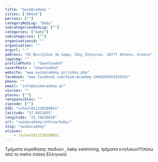 ```yaml
---
title: "SwimAcademy "
cities: ["Αθήνα"]
perioxi: [""]
categoryNoSLug: "Baby"
subcategoriesNoSLug: [""]
categories: ["baby"]
subcategories: [""]
organisationid: ""
organisation: ""
orgurl: "-"
address: "Ελ Βενιζέλου 3α &amp; 33ης Ελληνικό, 16777 Athens, Greece"
logoimg: ""
profilePhoto : "downloaded"
coverPhoto : "downloaded"
website: "www.swimacademy.gr/index.php"
facebook: "www.facebook.com/Swim-Academy-204826926393935/"
phone: ""
email: "info@swimacademy.gr"
courses: ""
places: [""]
rensponsibles: ""
zipcode: [""]
UID: "school011220180851"
latitude: "37.8911655"
longitude: "23.74626828"
url: "swimacademy/athina/baby/"
slug: "swimacademy"
aliases:
    - /school011220180851
---
```



Τμήματα εκμάθησης παιδιών , baby swimming, τμήματα ενηλίκων!!!(πίσω από το metro στάση Ελληνικό)

